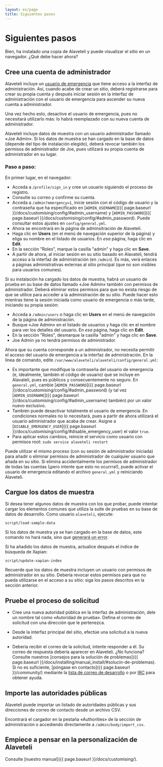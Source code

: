 ```yaml
---
layout: es/page
title: Siguientes pasos
---
```

# Siguientes pasos

<p class="lead">
    Bien, ha instalado una copia de Alaveteli y puede visualizar el sitio en un navegador. ¿Qué debe hacer ahora?
</p>

## Cree una cuenta de administrador

Alaveteli incluye un
<a href="{{ page.baseurl }}/docs/glossary/#emergency" class="glossary__link">usuario de emergencia</a>
que tiene acceso a la interfaz de administración. Así, cuando acabe de crear un sitio, deberá
registrarse para crear su propia cuenta y después iniciar sesión en la interfaz de administración
con el usuario de emergencia para ascender su nueva cuenta a administrador.

Una vez hecho esto, desactive el usuario de emergencia, pues no necesitará utilizarlo más: lo habrá
reemplazado con su nueva cuenta de administrador.

Alaveteli incluye datos de muestra con un usuario administrador llamado «Joe
Admin». Si los datos de muestra se han cargado en la base de datos (depende del tipo
de instalación elegido), deberá revocar también los permisos de administrador de Joe, pues
utilizará su propia cuenta de administrador en su lugar.

### Paso a paso:

En primer lugar, en el navegador:

* Acceda a `/profile/sign_in` y cree un usuario siguiendo el proceso de registro.
* Consulte su correo y confirme su cuenta.
* Acceda a `/admin?emergency=1`, inicie sesión con el código de usuario y la contraseña
  que ha especificado en [`ADMIN_USERNAME`]({{ page.baseurl }}/docs/customising/config/#admin_username)
  y [`ADMIN_PASSWORD`]({{ page.baseurl }}/docs/customising/config/#admin_password).
  Puede consultar estos ajustes en `config/general.yml`.
* Ahora se encontrará en la página de adminsitración de Alaveteli.
* Haga clic en **Users**  (en el menú de navegación superior de la página) y eliga
  su nombre en el listado de usuarios. En *esa* página,  haga clic en **Edit**.
* En la sección "Roles", marque la casilla "admin" y haga clic en **Save**.
* A partir de ahora, al iniciar sesión en su sitio basado en Alavateli, tendrá acceso
  a la interfaz de administración (en `/admin`). Es más, verá enlaces a páginas administrativas
  externas al sitio principal (que no son visibles para usuarios comunes).

Si su instalación ha cargado los datos de muestra, habrá un usuario de prueba en su base
de datos llamado «Joe Admin» también con permisos de administrador. Deberá eliminar estos
permisos para que no exista riesgo de que se utilice para acceder a la administración de su
sitio. Puede hacer esto mientras tiene la sesión iniciada como usuario de emergencia o más tarde,
iniciando su propia sesión:

* Acceda a `/admin/users` o haga clic en **Users** en el menú de navegación de la
  página de administración.
* Busque «Joe Admin» en el listado de usuarios y haga clic en el nombre para ver los
  detalles del usuario. En *esa* página,  haga clic en **Edit**.
* En la sección "Roles", desmarque la casilla "admin" y haga clic en **Save**.
* Joe Admin ya no tendrá permisos de administrador.

Ahora que su cuenta corresponde a un administrador, no necesita permitir el
acceso del usuario de emergencia a la interfaz de administración. En la línea de comando, edite
`/var/www/alaveteli/alaveteli/config/general.yml`:

* Es importante que modifique la contraseña del usuario de emergencia (e, idealmente,
  también el código de usuario) que se incluye en Alavateli, pues es públicos y
  consecuentemente no seguro. En `general.yml`, cambie
  [`ADMIN_PASSWORD`]({{ page.baseurl }}/docs/customising/config/#admin_password)
  (y tal vez [`ADMIN_USERNAME`]({{ page.baseurl }}/docs/customising/config/#admin_username)
  también) por un valor nuevo exclusivo.
* También puede desactivar totalmente el usuario de emergencia. En condiciones
  normales no lo necesitará, pues a partir de ahora utilizará el usuario administrador que
  acaba de crear.
  Asigne a [`DISABLE_EMERGENCY_USER`]({{ page.baseurl }}/docs/customising/config/#disable_emergency_user)
  el valor `true`.
* Para aplicar estos cambios, reinicie el servicio como usuario con permisos root:
  `sudo service alaveteli restart`

Puede utilizar el mismo proceso (con su sesión de administrador iniciada) para añadir o eliminar
permisos de administrador de cualquier usuario que añada en su sitio.
Si elimina accidentalmente los permisos de administrador de todas las cuentas (¡pero intente que
esto no ocurrra!), puede activar el usuario de emergencia editando el archivo `general.yml`
y reiniciando Alaveteli.

## Cargue los datos de muestra

Si desea tener algunos datos de muestra con los que probar, puede intentar cargar los elementos comunes que utiliza
la suite de pruebas en su base de datos de desarrollo. Como usuario `alaveteli`, ejecute:

    script/load-sample-data

Si los datos de muestra ya se han cargado en la base de datos, este comando no hará nada, sino que
<abbr title='PG::Error: ERROR:  permission denied: "RI_ConstraintTrigger_XXXXXX" is a system trigger'>generará un error</abbr>.

Si ha añadido los datos de muestra, actualice después el índice de búsqueda de Xapian:

    script/update-xapian-index

Recuerde que los datos de muestra incluyen un usuario con permisos de administrador en su sitio.
Debería revocar estos permisos para que no pueda utilizarse en el acceso a su sitio: siga
los pasos descritos en la sección anterior.

## Pruebe el proceso de solicitud

* Cree una nueva autoridad pública en la interfaz de administración, dele un nombre tal como
  «Autoridad de prueba». Defina el correo de solicitud con una dirección que le pertenezca.

* Desde la interfaz principal del sitio, efectúe una solicitud a la nueva autoridad.

* Debería recibir el correo de la solicitud, intente responder a él. Su correo de respuesta
  debería aparecer en Alaveteli. ¿No funciona? Consulte nuestros
  [consejos para la solución de problemas]({{ page.baseurl }}/docs/installing/manual_install/#solucin-de-problemas).
  Si no es suficiente, [póngase en contacto]({{ page.baseurl }}/community/) mediante
  la [lista de correo de desarrollo](https://groups.google.com/forum/#!forum/alaveteli-dev) o por [IRC](http://www.irc.mysociety.org/)
  para obtener ayuda.

## Importe las autoridades públicas

Alaveteli puede importar un listado de autoridades públicas y sus direcciones de correo de contacto desde un archivo CSV.

Encontrará el cargador en la pestaña «Authorities» de la sección de administración o accediendo directamente a `/admin/body/import_csv`.

## Empiece a pensar en la personalización de Alaveteli

Consulte [nuestro manual]({{ page.baseurl }}/docs/customising/).
